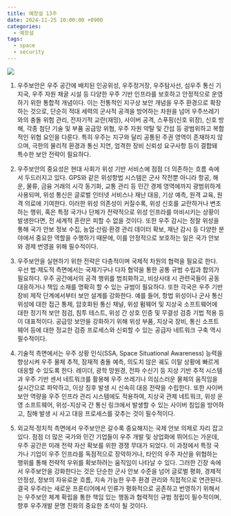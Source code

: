 ```yaml
---
title: 예창설 13주
date: 2024-11-25 10:00:00 +0900
categories:
  - 예창설
tags:
  - space
  - security
---
```


![](https://www.geospatialworld.net/wp-content/uploads/2023/03/Infographics-Threats-in-the-space-domain.png)

1. 우주보안은 우주 공간에 배치된 인공위성, 우주정거장, 우주탐사선, 심우주 통신 기지국, 우주 자원 채굴 시설 등 다양한 우주 기반 인프라를 보호하고 안정적으로 운영하기 위한 통합적 개념이다. 
  이는 전통적인 지구상 보안 개념을 우주 환경으로 확장하는 것으로, 단순히 적대 세력의 군사적 공격을 방어하는 차원을 넘어 
  우주쓰레기와의 충돌 위험 관리, 전자기적 교란(재밍), 사이버 공격, 스푸핑(신호 위장), 신호 방해, 각종 첨단 기술 및 부품 공급망 위협, 우주 자원 약탈 및 간섭 등 광범위하고 복합적인 위협 요인을 다룬다. 
  특히 우주는 지구와 달리 공통된 주권 영역이 존재하지 않으며, 극한의 물리적 환경과 통신 지연, 엄격한 장비 신뢰성 요구사항 등이 결합돼 특수한 보안 전략이 필요하다.

2. 우주보안의 중요성은 현대 사회가 위성 기반 서비스에 점점 더 의존하는 흐름 속에서 두드러지고 있다. 
  GPS와 같은 위성항법 시스템은 군사 작전뿐 아니라 항공, 해운, 물류, 금융 거래의 시각 동기화, 교통 관리 등 민간 경제 영역에까지 광범위하게 사용되며, 위성 통신은 글로벌 인터넷 서비스나 재난 대응, 기상 예측, 원격 교육, 원격 의료에 기여한다. 
  이러한 위성 의존성이 커질수록, 위성 신호를 교란하거나 변조하는 행위, 혹은 특정 국가나 단체가 전략적으로 위성 인프라를 마비시키는 상황이 발생한다면, 전 세계적 혼란은 피할 수 없을 것이다. 
  또한 우주 감시는 정찰 위성을 통해 국가 안보 정보 수집, 농업·산림·환경 관리 데이터 확보, 재난 감시 등 다양한 분야에서 중요한 역할을 수행하기 때문에, 이를 안정적으로 보호하는 일은 국가 안보와 경제 번영을 위해 필수적이다.

3. 우주보안을 실현하기 위한 전략은 다층적이며 국제적 차원의 협력을 필요로 한다. 
  우선 법·제도적 측면에서는 국제기구나 다자 협약을 통한 공통 규범 수립과 합의가 필요하다. 
  우주 공간에서의 공격 행위를 범죄화하고, 비상사태 시 관련국들이 공동 대응하거나 책임 소재를 명확히 할 수 있는 규범이 필요하다. 
  또한 각국은 우주 기반 장비 제작 단계에서부터 보안 설계를 강화한다. 
  예를 들어, 항법 위성이나 군사 통신 위성에 대한 접근 통제, 암호화된 통신 채널, 위성 펌웨어 및 지상국 소프트웨어에 대한 정기적 보안 점검, 침투 테스트, 위성 간 상호 인증 및 무결성 검증 기법 적용 등이 대표적이다. 
  공급망 보안을 강화하기 위해 위성 부품, 지상국 장비, 통신 소프트웨어 등에 대한 정교한 검증 프로세스와 신뢰할 수 있는 공급자 네트워크 구축 역시 필수적이다.

4. 기술적 측면에서는 우주 상황 인식(SSA, Space Situational Awareness) 능력을 향상시켜 우주 물체 추적, 잠재적 충돌 예측, 의도치 않은 궤도 이탈 상황에 빠르게 대응할 수 있도록 한다. 
  레이더, 광학 망원경, 전파 수신기 등 지상 기반 추적 시스템과 우주 기반 센서 네트워크를 활용해 우주 쓰레기나 의심스러운 물체의 움직임을 실시간으로 파악하고, 이상 징후 발생 시 신속히 대응 전략을 수립한다. 
  또한 사이버 보안 역량을 우주 인프라 관리 시스템에도 적용하여, 지상국 관제 네트워크, 위성 운영 소프트웨어, 위성-지상국 간 통신 링크에서 발생할 수 있는 사이버 침입을 방어하고, 침해 발생 시 사고 대응 프로세스를 갖추는 것이 필수적이다.

5. 외교적·정치적 측면에서 우주보안은 갈수록 중요해지는 국제 안보 의제로 자리 잡고 있다. 
  점점 더 많은 국가와 민간 기업들이 우주 개발 및 상업화에 뛰어드는 가운데, 우주 공간은 미래 전략 자산 확보를 위한 경쟁 무대가 되었다. 
  이 과정에서 특정 국가나 기업이 우주 인프라를 독점적으로 장악하거나, 타인의 우주 자산을 위협하는 행위를 통해 전략적 우위를 확보하려는 움직임이 나타날 수 있다. 
  그러한 긴장 속에서 우주보안을 강화한다는 것은 단순한 군사 안보 수준을 넘어 글로벌 평화, 경제적 안정성, 정보의 자유로운 흐름, 지속 가능한 우주 환경 관리와 직접적으로 연관된다. 
  결국 우주라는 새로운 프론티어에서 인류가 평화적으로 공존하고 번영하기 위해서는 우주보안 체계 확립을 통한 책임 있는 행동과 협력적인 규범 정립이 필수적이며, 향후 우주개발 문명 진화의 중요한 초석이 될 것이다.
